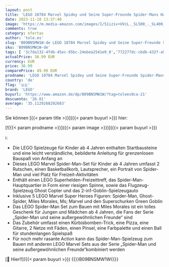 ```yaml
---
layout: post
title: 'LEGO 10784 Marvel Spidey und Seine Super-Freunde Spider-Mans Hauptquartier  Spielzeug zum Bauen mit 2in1 Spielzeugauto und Flugzeug sowie 5 Minifiguren  darunter Miles Morales  Geschenk für Kinder'
date: 2023-11-10 13:37:40
image: 'https://m.media-amazon.com/images/I/51iziv+UVcL._SL500_._SL400_.jpg'
comments: true
category: ofertas
author: 'tole.es'
slug: 'B09BNSMW1W-de LEGO 10784 Marvel Spidey und Seine Super-Freunde Spider-...'
sku: 'B09BNSMW1W-de'
tags: [ '3c7da132-4fdb-45ec-95bc-24ebea2541e9_0','772277dc-cbdb-432f-a915-25a321e9ed8c_0','772277dc-cbdb-432f-a915-25a321e9ed8c_3901','772277dc-cbdb-432f-a915-25a321e9ed8c_4401','772277dc-cbdb-432f-a915-25a321e9ed8c_9901','Arborist Merchandising Root','Bauspielzeug & Konstruktionsspielzeug','Bauspielzeugsets','Custom Stores','Kunden-Favoriten: Spielzeug','LEGO','Selektion1','Self Service','Special Features Stores','Spiele, Spielzeug und Sammlerstücke für große Kinder','Spielzeug','Xmas23 Most wanted Toys','lego','🇩🇪', ]
actualPrice: 36.99 EUR
currency: EUR
price: 36.99
comparePrice: 49.99 EUR
prodname: 'LEGO 10784 Marvel Spidey und Seine Super-Freunde Spider-Mans Hauptquartier  Spielzeug zum Bauen mit 2in1 Spielzeugauto und Flugzeug sowie 5 Minifiguren  darunter Miles Morales  Geschenk für Kinder'
country: 'de'
flag: '🇩🇪'
brand: 'LEGO'
buyurl: 'https://www.amazon.de/dp/B09BNSMW1W/?tag=tolees0ca-21'
descuento: '26.01'
average: '35.1129268292683'
---
```


Sie können [{{< param title >}}]({{< param buyurl >}}) hier:

[![{{< param prodname >}}]({{< param image >}})]({{< param buyurl >}})

ℹ️:

- Die LEGO Spielzeuge für Kinder ab 4 Jahren enthalten Startbausteine und eine leicht verständliche, bebilderte Anleitung für grenzenlosen Bauspaß von Anfang an
- Dieses LEGO Marvel Spider-Man-Set für Kinder ab 4 Jahren umfasst 2 Rutschen, einen Basketballkorb, Lautsprecher, ein Portrait von Spider-Man und viel Platz für Freizeit-Aktivitäten
- Enthält einen LEGO Superhelden-Freizeittreff, das Spider-Man-Hauptquartier in Form einer riesigen Spinne, sowie das Flugzeug-Spielzeug Ghost Copter und das 2-in1-Goblin-Spielzeugauto
- Inklusive 5 LEGO Marvel Super Heroes Figuren: Spider-Man, Ghost-Spider, Miles Morales, Ms; Marvel und den Superschurken Green Goblin
- Das LEGO Spider-Man Set zum Bauen mit Miles Morales ist ein tolles Geschenk für Jungen und Mädchen ab 4 Jahren, die Fans der Serie „Spider-Man und seine außergewöhnlichen Freunde“ sind
- Das Zubehör umfasst einen Kürbisbomben-Trick, eine Pizza, eine Gitarre, 2 Netze mit Fäden, einen Pinsel, eine Farbpalette und einen Ball für stundenlangen Spielspaß
- Für noch mehr rasante Action kann das Spider-Man-Spielzeug zum Bauen mit anderen LEGO Marvel Sets aus der Serie „Spider-Man und seine außergewöhnlichen Freunde“kombiniert werden

[🛒 Hier!!]({{< param buyurl >}})
{{<world>}}B09BNSMW1W{{</world>}}
